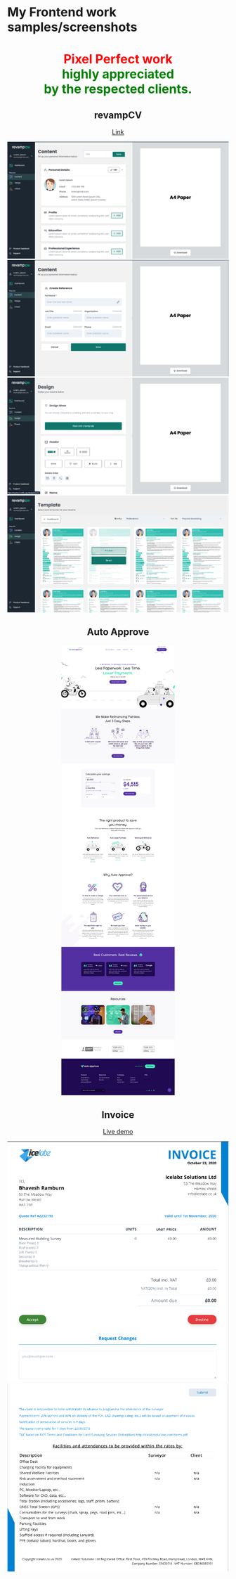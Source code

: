 # My Frontend work samples/screenshots

<did style="text-align: center">
  <h1 style="color: red">Pixel Perfect work<br> 
    <span style="color: green">highly appreciated</span> <br>  
    <span style="color: green">by the respected clients.</span>
  </h1>
 </div>

## revampCV

[Link](https://resumev2.netlify.app/)

![](cv3.png)
![](cv2.png)
![](cv4.png)
![](cv1.png)

## Auto Approve

![](auto-approve.png)

## Invoice

[Live demo](https://nuxt-tailwindcss.vercel.app/)

![](invoice.png)
![](invoice-2.png)
